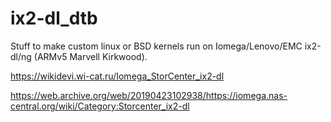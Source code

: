 # ix2-dl_dtb
Stuff to make custom linux or BSD kernels run on Iomega/Lenovo/EMC ix2-dl/ng (ARMv5 Marvell Kirkwood).

https://wikidevi.wi-cat.ru/Iomega_StorCenter_ix2-dl

https://web.archive.org/web/20190423102938/https://iomega.nas-central.org/wiki/Category:Storcenter_ix2-dl
